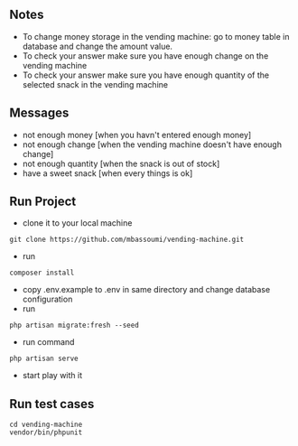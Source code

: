 ## Notes
- To change money storage in the vending machine: go to money table in database and change the amount value.
- To check your answer make sure you have enough change on the vending machine
- To check your answer make sure you have enough quantity of the selected snack in the vending machine

## Messages
- not enough money [when you havn't entered enough money]
- not enough change [when the vending machine doesn't have enough change]
- not enough quantity [when the snack is out of stock]
- have a sweet snack [when every things is ok] 

## Run Project

- clone it to your local machine
```
git clone https://github.com/mbassoumi/vending-machine.git
```

- run 
```
composer install
```

- copy .env.example to .env in same directory and change database configuration
- run 
```
php artisan migrate:fresh --seed
```

- run command 
```
php artisan serve
```

- start play with it


## Run test cases

```
cd vending-machine
vendor/bin/phpunit 
```
